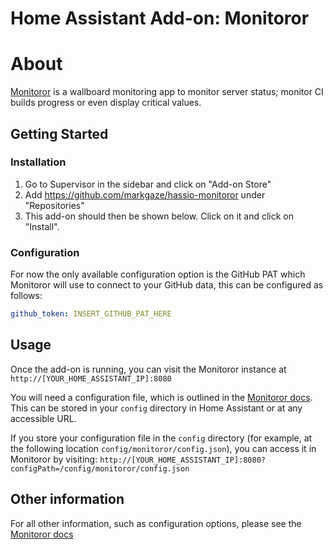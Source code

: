 # Home Assistant Add-on: Monitoror

# About

[Monitoror](https://github.com/monitoror/monitoror) is a wallboard monitoring app to monitor server status; monitor CI builds progress or even display critical values.

## Getting Started

### Installation

1. Go to Supervisor in the sidebar and click on "Add-on Store"
2. Add https://github.com/markgaze/hassio-monitoror under "Repositories"
3. This add-on should then be shown below. Click on it and click on "Install".

### Configuration

For now the only available configuration option is the GitHub PAT which Monitoror will use to connect to your GitHub data, this can be configured as follows:

```yaml
github_token: INSERT_GITHUB_PAT_HERE
```

## Usage

Once the add-on is running, you can visit the Monitoror instance at `http://[YOUR_HOME_ASSISTANT_IP]:8080`

You will need a configuration file, which is outlined in the [Monitoror docs](https://monitoror.com/documentation/#configuration). This can be stored in your `config` directory in Home Assistant or at any accessible URL.

If you store your configuration file in the `config` directory (for example, at the following location `config/monitoror/config.json`), you can access it in Monitoror by visiting: `http://[YOUR_HOME_ASSISTANT_IP]:8080?configPath=/config/monitoror/config.json`

## Other information

For all other information, such as configuration options, please see the [Monitoror docs](https://monitoror.com/documentation)
